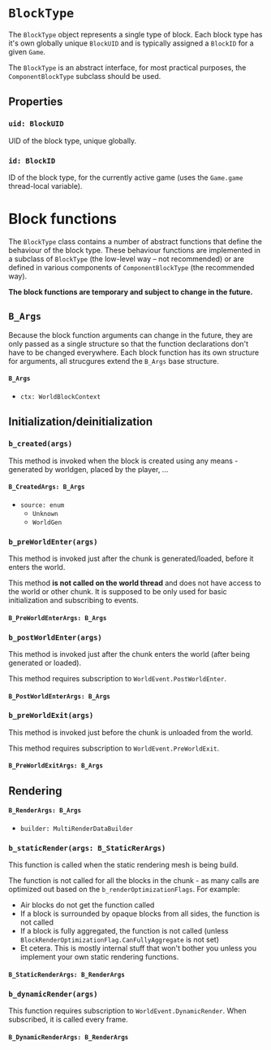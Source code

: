# `BlockType`
The `BlockType` object represents a single type of block. Each block type has it's own globally unique `BlockUID` and is typically assigned a `BlockID` for a given `Game`.

The `BlockType` is an abstract interface, for most practical purposes, the `ComponentBlockType` subclass should be used.

## Properties
### `uid: BlockUID`
UID of the block type, unique globally.

### `id: BlockID`
ID of the block type, for the currently active game (uses the `Game.game` thread-local variable).

# Block functions
The `BlockType` class contains a number of abstract functions that define the behaviour of the block type. These behaviour functions are implemented in a subclass of `BlockType` (the low-level way – not recommended) or are defined in various components of `ComponentBlockType` (the recommended way).

**The block functions are temporary and subject to change in the future.**

## `B_Args`
Because the block function arguments can change in the future, they are only passed as a single structure so that the function declarations don't have to be changed everywhere. Each block function has its own structure for arguments, all strucgures extend the `B_Args` base structure.

#### `B_Args`
* `ctx: WorldBlockContext`

## Initialization/deinitialization

### `b_created(args)`
This method is invoked when the block is created using any means - generated by worldgen, placed by the player, ...

#### `B_CreatedArgs: B_Args`
* `source: enum`
  * `Unknown`
  * `WorldGen`

### `b_preWorldEnter(args)`
This method is invoked just after the chunk is generated/loaded, before it enters the world.

This method **is not called on the world thread** and does not have access to the world or other chunk. It is supposed to be only used for basic initialization and subscribing to events.

#### `B_PreWorldEnterArgs: B_Args`

### `b_postWorldEnter(args)`
This method is invoked just after the chunk enters the world (after being generated or loaded).

This method requires subscription to `WorldEvent.PostWorldEnter`.

#### `B_PostWorldEnterArgs: B_Args`

### `b_preWorldExit(args)`
This method is invoked just before the chunk is unloaded from the world.

This method requires subscription to `WorldEvent.PreWorldExit`.

#### `B_PreWorldExitArgs: B_Args`

## Rendering

#### `B_RenderArgs: B_Args`
* `builder: MultiRenderDataBuilder`

### `b_staticRender(args: B_StaticRerArgs)`
This function is called when the static rendering mesh is being build.

The function is not called for all the blocks in the chunk - as many calls are optimized out based on the `b_renderOptimizationFlags`. For example:
* Air blocks do not get the function called
* If a block is surrounded by opaque blocks from all sides, the function is not called
* If a block is fully aggregated, the function is not called (unless `BlockRenderOptimizationFlag.CanFullyAggregate` is not set)
* Et cetera. This is mostly internal stuff that won't bother you unless you implement your own static rendering functions.

#### `B_StaticRenderArgs: B_RenderArgs`

### `b_dynamicRender(args)`
This function requires subscription to `WorldEvent.DynamicRender`. When subscribed, it is called every frame.

#### `B_DynamicRenderArgs: B_RenderArgs`